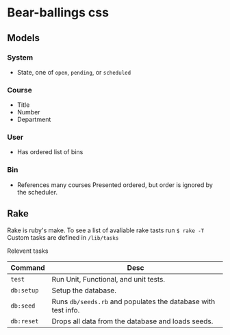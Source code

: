 # Bear-ballings css

## Models

### System
 - State, one of `open`, `pending`, or `scheduled`

### Course
 - Title
 - Number
 - Department

### User
 -  Has ordered list of bins

### Bin

 - References many courses
   Presented ordered, but order is ignored by the scheduler.

## Rake

Rake is ruby's make.
To see a list of avaliable rake tasts run `$ rake -T`
Custom tasks are defined in `/lib/tasks`

Relevent tasks

| Command    | Desc                                                          |
| ---------- | ------------------------------------------------------------- |
| `test`     | Run Unit, Functional, and unit tests.                         |
| `db:setup` | Setup the database.                                           |
| `db:seed`  | Runs `db/seeds.rb` and populates the database with test info. |
| `db:reset` | Drops all data from the database and loads seeds.             |
